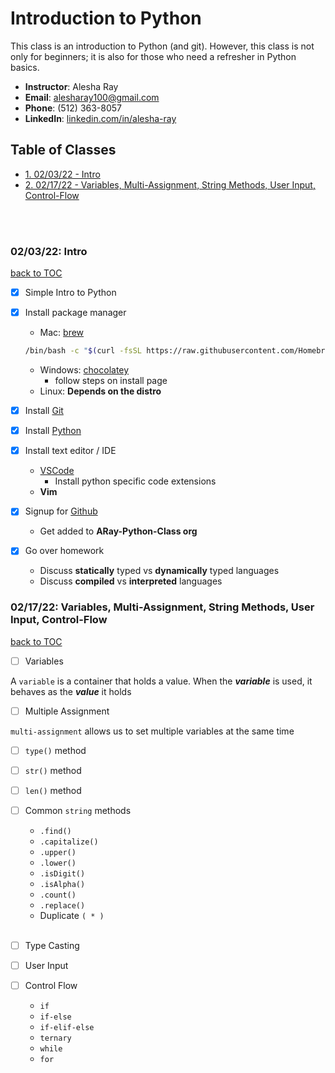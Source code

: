 # Introduction to Python

This class is an introduction to Python (and git). However, this class is not only for beginners; it is also for those who need a refresher in Python basics. 

  * **Instructor**: Alesha Ray  
  * **Email**: alesharay100@gmail.com
  * **Phone**: (512) 363-8057
  * **LinkedIn**: [linkedin.com/in/alesha-ray](https://www.linkedin.com/in/alesha-ray/)


## Table of Classes
* [1. 02/03/22 - Intro](#-020322-intro)
* [2. 02/17/22 - Variables, Multi-Assignment, String Methods, User Input, Control-Flow](#-021722-variables-multi-assignment-string-methods-user-input-control-flow)

</br>
</br>

### 02/03/22: Intro
[back to TOC](#table-of-classes)

- [x] Simple Intro to Python
- [x] Install package manager
  * Mac: [brew](https://brew.sh/)

  ``` sh
  /bin/bash -c "$(curl -fsSL https://raw.githubusercontent.com/Homebrew/install/HEAD/install.sh)"
  ```

  * Windows: [chocolatey](https://chocolatey.org/install)
    * follow steps on install page
  * Linux: **Depends on the distro**
- [x] Install [Git](https://git-scm.com/book/en/v2/Getting-Started-Installing-Git)
- [x] Install [Python](https://www.python.org/downloads/)
- [x] Install text editor / IDE
  - [VSCode](https://code.visualstudio.com/download)
    * Install python specific code extensions
  - **Vim**
- [x] Signup for [Github](https://github.com/)
  - Get added to **ARay-Python-Class org**
- [x] Go over homework
  * Discuss **statically** typed vs **dynamically** typed languages 
  * Discuss **compiled** vs **interpreted** languages


### 02/17/22: Variables, Multi-Assignment, String Methods, User Input, Control-Flow
[back to TOC](#table-of-classes)

  - [ ] Variables

  A `variable` is a container that holds a value. When the ***variable*** is used, it behaves as the ***value*** it holds

  - [ ] Multiple Assignment

 `multi-assignment` allows us to set multiple variables at the same time
 
  - [ ] `type()` method
  - [ ] `str()` method
  - [ ] `len()` method
  - [ ] Common `string` methods
    * `.find()`
    * `.capitalize()`
    * `.upper()`
    * `.lower()`
    * `.isDigit()`
    * `.isAlpha()`
    * `.count()`
    * `.replace()`
    * Duplicate `( * )`
<br><br>

- [ ] Type Casting
- [ ] User Input
- [ ] Control Flow

  * `if`
  * `if-else`
  * `if-elif-else`
  * `ternary`
  * `while`
  * `for`
